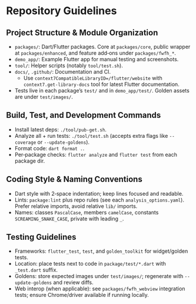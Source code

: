 # Repository Guidelines

## Project Structure & Module Organization

- `packages/`: Dart/Flutter packages. Core at `packages/core`, public wrapper at `packages/enhanced`, and feature add‑ons under `packages/fwfh_*`.
- `demo_app/`: Example Flutter app for manual testing and screenshots.
- `tool/`: Helper scripts (notably `tool/test.sh`).
- `docs/`, `.github/`: Documentation and CI.
  - Use `context7CompatibleLibraryID=/flutter/website` with `context7.get-library-docs` tool for latest Flutter documentation.
- Tests live in each package’s `test/` and in `demo_app/test/`. Golden assets are under `test/images/`.

## Build, Test, and Development Commands

- Install latest deps: `./tool/pub-get.sh`.
- Analyze all + run tests: `./tool/test.sh` (accepts extra flags like `--coverage` or `--update-goldens`).
- Format code: `dart format .`.
- Per‑package checks: `flutter analyze` and `flutter test` from each package dir.

## Coding Style & Naming Conventions

- Dart style with 2‑space indentation; keep lines focused and readable.
- Lints: `package:lint` plus repo rules (see each `analysis_options.yaml`). Prefer relative imports, avoid relative `lib/` imports.
- Names: classes `PascalCase`, members `camelCase`, constants `SCREAMING_SNAKE_CASE`, private with leading `_`.

## Testing Guidelines

- Frameworks: `flutter_test`, `test`, and `golden_toolkit` for widget/golden tests.
- Location: place tests next to code in `package/test/*.dart` with `_test.dart` suffix.
- Goldens: store expected images under `test/images/`; regenerate with `--update-goldens` and review diffs.
- Web interop (when applicable): see `packages/fwfh_webview` integration tests; ensure Chrome/driver available if running locally.
